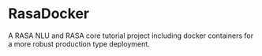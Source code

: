 # RasaDocker
A RASA NLU and RASA core tutorial project including docker containers for a more robust production type deployment.
